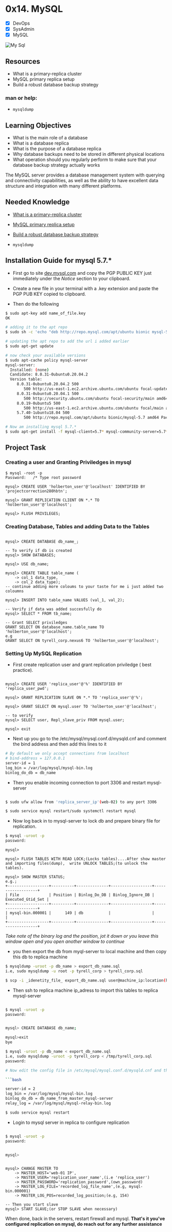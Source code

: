 # 0x14. MySQL
- [x] DevOps
- [x] SysAdmin
- [x] MySQL

![My Sql](https://s3.amazonaws.com/intranet-projects-files/holbertonschool-sysadmin_devops/280/KkrkDHT.png)

## Resources
* What is a primary-replica cluster
* MySQL primary replica setup
* Build a robust database backup strategy

### man or help:
* ```mysqldump```

## Learning Objectives
* What is the main role of a database
* What is a database replica
* What is the purpose of a database replica
* Why database backups need to be stored in different physical locations
* What operation should you regularly perform to make sure that your database backup strategy actually works

The MySQL server provides a database management system with querying and connectivity capabilities, as well as the ability to have excellent data structure and integration with many different platforms.

## Needed Knowledge

- [What is a primary-replica cluster](https://www.digitalocean.com/community/tutorials/how-to-choose-a-redundancy-plan-to-ensure-high-availability#sql-replication)

- [MySQL primary replica setup](https://www.digitalocean.com/community/tutorials/how-to-set-up-replication-in-mysql)

- [Build a robust database backup strategy](https://www.databasejournal.com/ms-sql/developing-a-sql-server-backup-strategy/)

- `mysqldump`

## Installation Guide for mysql 5.7.*

- First go to site [dev.mysql.com](https://dev.mysql.com/doc/refman/5.7/en/checking-gpg-signature.html) and copy the PGP PUBLIC KEY just immediately under the _Notice_ section to your clipboard.

- Create a new file in your terminal with a .key extension and paste the PGP PUB KEY copied to clipboard.
- Then do the following

```bash
$ sudo apt-key add name_of_file.key
OK

# adding it to the apt repo
$ sudo sh -c 'echo "deb http://repo.mysql.com/apt/ubuntu bionic mysql-5.7" >> /etc/apt/sources.list.d/mysql.list'

# updating the apt repo to add the url i added earlier
$ sudo apt-get update

# now check your available versions
$ sudo apt-cache policy mysql-server
mysql-server:
  Installed: (none)
  Candidate: 8.0.31-0ubuntu0.20.04.2
  Version table:
     8.0.31-0ubuntu0.20.04.2 500
        500 http://us-east-1.ec2.archive.ubuntu.com/ubuntu focal-updates/main amd64 Packages
     8.0.31-0ubuntu0.20.04.1 500
        500 http://security.ubuntu.com/ubuntu focal-security/main amd64 Packages
     8.0.19-0ubuntu5 500
        500 http://us-east-1.ec2.archive.ubuntu.com/ubuntu focal/main amd64 Packages
     5.7.40-1ubuntu18.04 500
        500 http://repo.mysql.com/apt/ubuntu bionic/mysql-5.7 amd64 Packages

# Now am installing mysql 5.7.*
$ sudo apt-get install -f mysql-client=5.7* mysql-community-server=5.7* mysql-server=5.7* -y
```
## Project Task

### Creating a user and Granting Priviledges in mysql
```mysql
$ mysql -root -p
Password:	/* Type root password

mysql> CREATE USER 'holberton_user'@'localhost' IDENTIFIED BY 'projectcorrection280hbtn';

mysql> GRANT REPLICATION CLIENT ON *.* TO 'holberton_user'@'localhost';

mysql> FLUSH PRIVILEGES;
```

### Creating Database, Tables and adding Data to the Tables

```mysql

mysql> CREATE DATABASE db_name_;

-- To verify if db is created
mysql> SHOW DATABASES;

mysql> USE db_name;

mysql> CREATE TABLE table_name (
    -> col_1 data_type,
    -> col_2 data_type);
-- continue adding more coloums to your taste for me i just added two coloumns

mysql> INSERT INTO table_name VALUES (val_1, val_2);

-- Verify if data was added succesfully do
mysql> SELECT * FROM tb_name;

-- Grant SELECT priviledges
GRANT SELECT ON database_name.table_name TO 'holberton_user'@'localhost';
e.g
GRANT SELECT ON tyrell_corp.nexus6 TO 'holberton_user'@'localhost';
```

### Setting Up MySQL Replication

- First create replication user and grant replication priviledge ( best practice).

```mysql

mysql> CREATE USER 'replica_user'@'%' IDENTIFIED BY 'replica_user_pwd';

mysql> GRANT REPLICATION SLAVE ON *.* TO 'replica_user'@'%';

mysql> GRANT SELECT ON mysql.user TO 'holberton_user'@'localhost';

-- to verify
mysql> SELECT user, Repl_slave_priv FROM mysql.user;

mysql> exit
```
- Next up you go to the /etc/mysql/mysql.conf.d/mysqld.cnf and comment the bind address and then add this lines to it

```bash
# By default we only accept connections from localhost
# bind-address = 127.0.0.1
server-id = 1
log_bin = /var/log/mysql/mysql-bin.log
binlog_do_db = db_name
```
- Then you enable incoming connection to port 3306 and restart mysql-server
```bash

$ sudo ufw allow from 'replica_server_ip'(web-02) to any port 3306

$ sudo service mysql restart/sudo systemctl restart mysql
```
- Now log back in to mysql-server to lock db and prepare binary file for replication.

```bash
$ mysql -uroot -p
password:
```
```mysql
mysql>

mysql> FLUSH TABLES WITH READ LOCK;(Locks tables)....After show master and importing files(dump),  write UNLOCK TABLES;(to unlock the tables).

mysql> SHOW MASTER STATUS;
e.g.;
+------------------+----------+--------------+------------------+-------------------+
| File             | Position | Binlog_Do_DB | Binlog_Ignore_DB | Executed_Gtid_Set |
+------------------+----------+--------------+------------------+-------------------+
| mysql-bin.000001 |      149 | db           |                  |                   |
+------------------+----------+--------------+------------------+-------------------+

```
_Take note of the binary log and the position, jot it down or you leave this window open and you open another window to continue_

- you then export the db from myql-server to local machine and then copy this db to replica machine

```bash
$ mysqldump -uroot -p db_name > export_db_name.sql
i.e, sudo mysqldump -u root -p tyrell_corp > tyrell_corp.sql

$ scp -i _idenetity_file_ export_db_name.sql user@machine_ip:location(here, i used the 0-transfer_file[web-server] to move file to other servers)
```
- Then ssh to replica machine ip_adress to import this tables to replica mysql-server

```bash

$ mysql -uroot -p
password:


mysql> CREATE DATABASE db_name;

mysql>exit
bye

$ mysql -uroot -p db_name < export_db_name.sql
i.e, sudo mysqldump -uroot -p tyrell_corp < /tmp/tyrell_corp.sql
password:

# Now edit the config file in /etc/mysql/mysql.conf.d/mysqld.cnf and then reload mysql-server

```bash

server-id = 2
log_bin = /var/log/mysql/mysql-bin.log
binlog_do_db = db_name_from_master_mysql-server
relay_log = /var/log/mysql/mysql-relay-bin.log

$ sudo service mysql restart
```

- Login to mysql server in replica to configure replication

```bash

$ mysql -uroot -p
password:


mysql>
```
```mysql

mysql> CHANGE MASTER TO
    -> MASTER_HOST='web-01 IP',
    -> MASTER_USER='replication_user_name',(i.e 'replica_user')
    -> MASTER_PASSWORD='replication_password',(own_password)
    -> MASTER_LOG_FILE='recorded_log_file_name',(e.g, mysql-bin.000001)
    -> MASTER_LOG_POS=recorded_log_position;(e.g, 154)

-- Then you start slave
mysql> START SLAVE;(or STOP SLAVE when necessary)
```
When done, back in the servers, restart firewall and mysql.
__That's it you've configured replication on mysql, do reach out for any further assistance__
